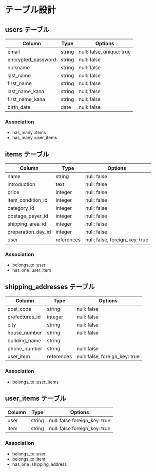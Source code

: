 # テーブル設計

## users テーブル

| Column             | Type   | Options     |
| ------------------ | ------ | ----------- |
| email              | string | null: false, unique: true|
| encrypted_password | string | null: false |
| nickname           | string | null: false |
| last_name          | string | null: false |
| first_name         | string | null: false |
| last_name_kana     | string | null: false |
| first_name_kana    | string | null: false |
| birth_date         | date   | null: false |

### Association
- has_many :items
- has_many :user_items



## items テーブル

| Column              | Type       | Options                        |
| -------             | ---------- | ------------------------------ |
| name                | string     | null: false                    |
| introduction        | text       | null: false                    |
| price               | integer    | null: false                    |
| item_condition_id   | integer    | null: false                    |
| category_id         | integer    | null: false                    |
| postage_payer_id    | integer    | null: false                    |
| shipping_area_id    | integer    | null: false                    |
| preparation_day_id  | integer    | null: false                    |
| user                | references | null: false, foreign_key: true |


### Association
- belongs_to :user
- has_one :user_item



## shipping_addresses テーブル

| Column         | Type       | Options                        |
| -------        | ---------- | ------------------------------ |
| post_code      | string     | null: false                    |
| prefectures_id | integer    | null: false                    |
| city           | string     | null: false                    |
| house_number   | string     | null: false                    |
| building_name  | string     |                                |
| phone_number   | string     | null: false                    |
| user_item      | references | null: false, foreign_key: true |


### Association
- belongs_to :user_items


## user_items テーブル

| Column           | Type       | Options                        |
| -------          | ---------- | ------------------------------ |
| user             | string     | null: false  foreign_key: true |
| item             | string     | null: false  foreign_key: true |

### Association
- belongs_to :user
- belongs_to :item
- has_one :shipping_address